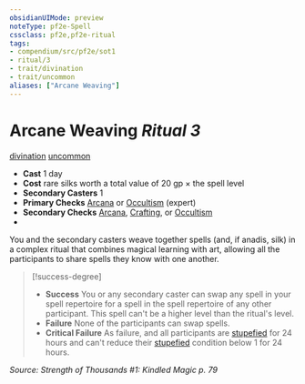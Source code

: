 ```yaml
---
obsidianUIMode: preview
noteType: pf2e-Spell
cssclass: pf2e,pf2e-ritual
tags:
- compendium/src/pf2e/sot1
- ritual/3
- trait/divination
- trait/uncommon
aliases: ["Arcane Weaving"]
---
```

# Arcane Weaving *Ritual 3*  
[divination](rules/traits/divination.md "Divination School Trait")  [uncommon](rules/traits/uncommon.md "Uncommon Rarity Trait")  

- **Cast** 1 day
- **Cost** rare silks worth a total value of 20 gp × the spell level
- **Secondary Casters** 1
- **Primary Checks** [Arcana](compendium/skills.md#Arcana) or [Occultism](compendium/skills.md#Occultism) (expert)
- **Secondary Checks** [Arcana](compendium/skills.md#Arcana), [Crafting](compendium/skills.md#Crafting), or [Occultism](compendium/skills.md#Occultism)
- 

You and the secondary casters weave together spells (and, if anadis, silk) in a complex ritual that combines magical learning with art, allowing all the participants to share spells they know with one another.

> [!success-degree] 
> - **Success** You or any secondary caster can swap any spell in your spell repertoire for a spell in the spell repertoire of any other participant. This spell can't be a higher level than the ritual's level.
> - **Failure** None of the participants can swap spells.
> - **Critical Failure** As failure, and all participants are [stupefied](rules/conditions.md#Stupefied) for 24 hours and can't reduce their [stupefied](rules/conditions.md#Stupefied) condition below 1 for 24 hours.

*Source: Strength of Thousands #1: Kindled Magic p. 79*